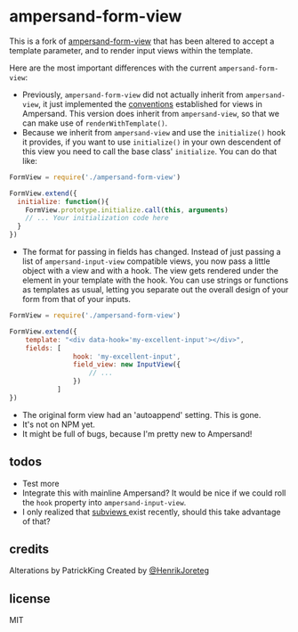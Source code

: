 # ampersand-form-view

This is a fork of <a href="https://github.com/AmpersandJS/ampersand-form-view"> ampersand-form-view</a> that has been altered to accept a template parameter, and to render input views within the template. 


Here are the most important differences with the current `ampersand-form-view`:

- Previously, `ampersand-form-view` did not actually inherit from `ampersand-view`, it just implemented the <a href="http://ampersandjs.com/learn/view-conventions">conventions<a> established for views in Ampersand. This version does inherit from `ampersand-view`, so that we can make use of `renderWithTemplate()`.
- Because we inherit from `ampersand-view` and use the `initialize()` hook it provides, if you want to use `initialize()` in your own descendent of this view you need to call the base class' `initialize`. You can do that like:

```javascript
FormView = require('./ampersand-form-view')

FormView.extend({
  initialize: function(){
    FormView.prototype.initialize.call(this, arguments)
    // ... Your initialization code here
  }
})
```  
- The format for passing in fields has changed. Instead of just passing a list of `ampersand-input-view` compatible views, you now pass a little object with a view and with a hook. The view gets rendered under the element in your template with the hook. You can use strings or functions as templates as usual, letting you separate out the overall design of your form from that of your inputs.

```javascript
FormView = require('./ampersand-form-view')

FormView.extend({
    template: "<div data-hook='my-excellent-input'></div>",
    fields: [
                hook: 'my-excellent-input',
                field_view: new InputView({
                    // ... 
                })
            ]
})
```

- The original form view had an 'autoappend' setting. This is gone.
- It's not on NPM yet.
- It might be full of bugs, because I'm pretty new to Ampersand!


## todos
- Test more
- Integrate this with mainline Ampersand? It would be nice if we could roll the `hook` property into `ampersand-input-view`.
- I only realized that <a href="http://ampersandjs.com/docs#ampersand-view-registersubview"> subviews </a> exist recently, should this take advantage of that?


## credits

Alterations by PatrickKing
Created by [@HenrikJoreteg](http://twitter.com/henrikjoreteg)



## license

MIT

